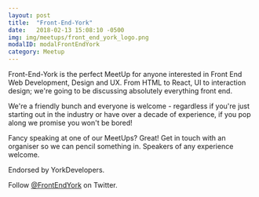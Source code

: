 ```yaml
---
layout: post
title:  "Front-End-York"
date:   2018-02-13 15:08:10 -0500
img: img/meetups/front_end_york_logo.png
modalID: modalFrontEndYork
category: Meetup
---
```

Front-End-York is the perfect MeetUp for anyone interested in Front End Web Development, Design and UX. From HTML to React, UI to interaction design; we're going to be discussing absolutely everything front end.

We're a friendly bunch and everyone is welcome - regardless if you're just starting out in the industry or have over a decade of experience, if you pop along we promise you won't be bored!

Fancy speaking at one of our MeetUps? Great! Get in touch with an organiser so we can pencil something in. Speakers of any experience welcome.

Endorsed by YorkDevelopers.

Follow [@FrontEndYork][front-end-york-twitter-feed] on Twitter.

[front-end-york-twitter-feed]: https://twitter.com/frontendyork